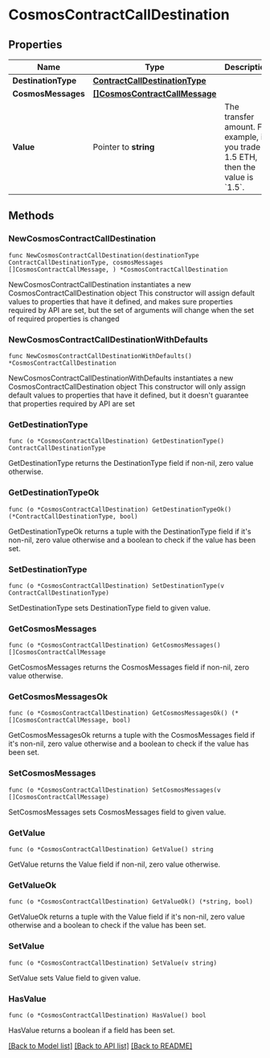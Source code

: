 # CosmosContractCallDestination

## Properties

Name | Type | Description | Notes
------------ | ------------- | ------------- | -------------
**DestinationType** | [**ContractCallDestinationType**](ContractCallDestinationType.md) |  | 
**CosmosMessages** | [**[]CosmosContractCallMessage**](CosmosContractCallMessage.md) |  | 
**Value** | Pointer to **string** | The transfer amount. For example, if you trade 1.5 ETH, then the value is &#x60;1.5&#x60;.  | [optional] 

## Methods

### NewCosmosContractCallDestination

`func NewCosmosContractCallDestination(destinationType ContractCallDestinationType, cosmosMessages []CosmosContractCallMessage, ) *CosmosContractCallDestination`

NewCosmosContractCallDestination instantiates a new CosmosContractCallDestination object
This constructor will assign default values to properties that have it defined,
and makes sure properties required by API are set, but the set of arguments
will change when the set of required properties is changed

### NewCosmosContractCallDestinationWithDefaults

`func NewCosmosContractCallDestinationWithDefaults() *CosmosContractCallDestination`

NewCosmosContractCallDestinationWithDefaults instantiates a new CosmosContractCallDestination object
This constructor will only assign default values to properties that have it defined,
but it doesn't guarantee that properties required by API are set

### GetDestinationType

`func (o *CosmosContractCallDestination) GetDestinationType() ContractCallDestinationType`

GetDestinationType returns the DestinationType field if non-nil, zero value otherwise.

### GetDestinationTypeOk

`func (o *CosmosContractCallDestination) GetDestinationTypeOk() (*ContractCallDestinationType, bool)`

GetDestinationTypeOk returns a tuple with the DestinationType field if it's non-nil, zero value otherwise
and a boolean to check if the value has been set.

### SetDestinationType

`func (o *CosmosContractCallDestination) SetDestinationType(v ContractCallDestinationType)`

SetDestinationType sets DestinationType field to given value.


### GetCosmosMessages

`func (o *CosmosContractCallDestination) GetCosmosMessages() []CosmosContractCallMessage`

GetCosmosMessages returns the CosmosMessages field if non-nil, zero value otherwise.

### GetCosmosMessagesOk

`func (o *CosmosContractCallDestination) GetCosmosMessagesOk() (*[]CosmosContractCallMessage, bool)`

GetCosmosMessagesOk returns a tuple with the CosmosMessages field if it's non-nil, zero value otherwise
and a boolean to check if the value has been set.

### SetCosmosMessages

`func (o *CosmosContractCallDestination) SetCosmosMessages(v []CosmosContractCallMessage)`

SetCosmosMessages sets CosmosMessages field to given value.


### GetValue

`func (o *CosmosContractCallDestination) GetValue() string`

GetValue returns the Value field if non-nil, zero value otherwise.

### GetValueOk

`func (o *CosmosContractCallDestination) GetValueOk() (*string, bool)`

GetValueOk returns a tuple with the Value field if it's non-nil, zero value otherwise
and a boolean to check if the value has been set.

### SetValue

`func (o *CosmosContractCallDestination) SetValue(v string)`

SetValue sets Value field to given value.

### HasValue

`func (o *CosmosContractCallDestination) HasValue() bool`

HasValue returns a boolean if a field has been set.


[[Back to Model list]](../README.md#documentation-for-models) [[Back to API list]](../README.md#documentation-for-api-endpoints) [[Back to README]](../README.md)


